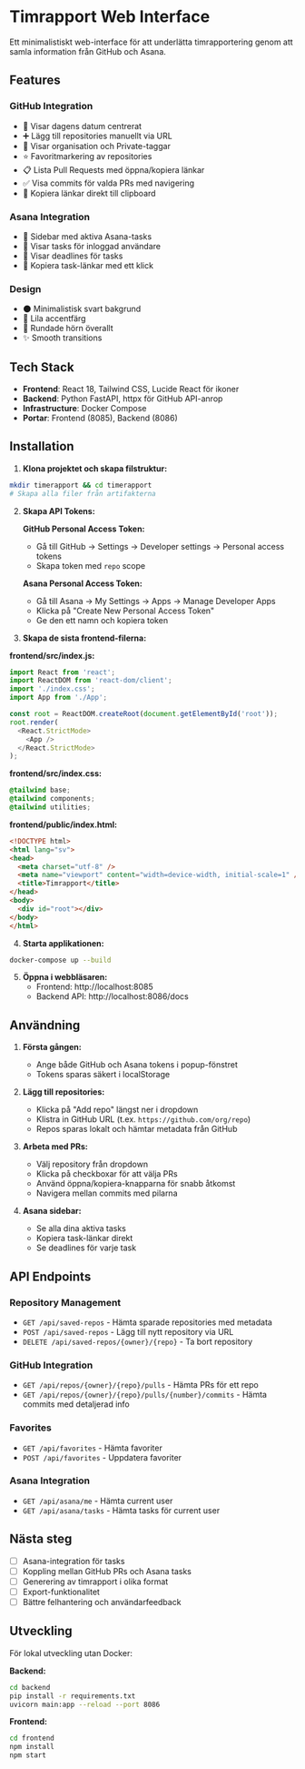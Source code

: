 # Timrapport Web Interface

Ett minimalistiskt web-interface för att underlätta timrapportering genom att samla information från GitHub och Asana.

## Features

### GitHub Integration
- 📅 Visar dagens datum centrerat
- ➕ Lägg till repositories manuellt via URL
- 🏢 Visar organisation och Private-taggar
- ⭐ Favoritmarkering av repositories
- 📋 Lista Pull Requests med öppna/kopiera länkar
- ✅ Visa commits för valda PRs med navigering
- 🔗 Kopiera länkar direkt till clipboard

### Asana Integration
- 📝 Sidebar med aktiva Asana-tasks
- 👤 Visar tasks för inloggad användare
- 📅 Visar deadlines för tasks
- 🔗 Kopiera task-länkar med ett klick

### Design
- 🌑 Minimalistisk svart bakgrund
- 💜 Lila accentfärg
- 🔲 Rundade hörn överallt
- ✨ Smooth transitions

## Tech Stack

- **Frontend**: React 18, Tailwind CSS, Lucide React för ikoner
- **Backend**: Python FastAPI, httpx för GitHub API-anrop
- **Infrastructure**: Docker Compose
- **Portar**: Frontend (8085), Backend (8086)

## Installation

1. **Klona projektet och skapa filstruktur:**
```bash
mkdir timerapport && cd timerapport
# Skapa alla filer från artifakterna
```

2. **Skapa API Tokens:**

   **GitHub Personal Access Token:**
   - Gå till GitHub → Settings → Developer settings → Personal access tokens
   - Skapa token med `repo` scope
   
   **Asana Personal Access Token:**
   - Gå till Asana → My Settings → Apps → Manage Developer Apps
   - Klicka på "Create New Personal Access Token"
   - Ge den ett namn och kopiera token

3. **Skapa de sista frontend-filerna:**

**frontend/src/index.js:**
```javascript
import React from 'react';
import ReactDOM from 'react-dom/client';
import './index.css';
import App from './App';

const root = ReactDOM.createRoot(document.getElementById('root'));
root.render(
  <React.StrictMode>
    <App />
  </React.StrictMode>
);
```

**frontend/src/index.css:**
```css
@tailwind base;
@tailwind components;
@tailwind utilities;
```

**frontend/public/index.html:**
```html
<!DOCTYPE html>
<html lang="sv">
<head>
  <meta charset="utf-8" />
  <meta name="viewport" content="width=device-width, initial-scale=1" />
  <title>Timrapport</title>
</head>
<body>
  <div id="root"></div>
</body>
</html>
```

4. **Starta applikationen:**
```bash
docker-compose up --build
```

5. **Öppna i webbläsaren:**
   - Frontend: http://localhost:8085
   - Backend API: http://localhost:8086/docs

## Användning

1. **Första gången:**
   - Ange både GitHub och Asana tokens i popup-fönstret
   - Tokens sparas säkert i localStorage

2. **Lägg till repositories:**
   - Klicka på "Add repo" längst ner i dropdown
   - Klistra in GitHub URL (t.ex. `https://github.com/org/repo`)
   - Repos sparas lokalt och hämtar metadata från GitHub

3. **Arbeta med PRs:**
   - Välj repository från dropdown
   - Klicka på checkboxar för att välja PRs
   - Använd öppna/kopiera-knapparna för snabb åtkomst
   - Navigera mellan commits med pilarna

4. **Asana sidebar:**
   - Se alla dina aktiva tasks
   - Kopiera task-länkar direkt
   - Se deadlines för varje task

## API Endpoints

### Repository Management
- `GET /api/saved-repos` - Hämta sparade repositories med metadata
- `POST /api/saved-repos` - Lägg till nytt repository via URL
- `DELETE /api/saved-repos/{owner}/{repo}` - Ta bort repository

### GitHub Integration
- `GET /api/repos/{owner}/{repo}/pulls` - Hämta PRs för ett repo
- `GET /api/repos/{owner}/{repo}/pulls/{number}/commits` - Hämta commits med detaljerad info

### Favorites
- `GET /api/favorites` - Hämta favoriter
- `POST /api/favorites` - Uppdatera favoriter

### Asana Integration
- `GET /api/asana/me` - Hämta current user
- `GET /api/asana/tasks` - Hämta tasks för current user

## Nästa steg

- [ ] Asana-integration för tasks
- [ ] Koppling mellan GitHub PRs och Asana tasks
- [ ] Generering av timrapport i olika format
- [ ] Export-funktionalitet
- [ ] Bättre felhantering och användarfeedback

## Utveckling

För lokal utveckling utan Docker:

**Backend:**
```bash
cd backend
pip install -r requirements.txt
uvicorn main:app --reload --port 8086
```

**Frontend:**
```bash
cd frontend
npm install
npm start
```
